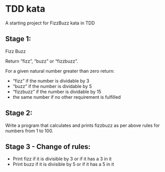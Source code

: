 # TDD kata
A starting project for FizzBuzz kata in TDD

## Stage 1:
Fizz Buzz

Return “fizz”, “buzz” or “fizzbuzz”.

For a given natural number greater than zero return:

- “fizz” if the number is dividable by 3
- “buzz” if the number is dividable by 5
- “fizzbuzz” if the number is dividable by 15
- the same number if no other requirement is fulfilled

## Stage 2:
Write a program that calculates and prints fizzbuzz as per above rules for numbers from 1 to 100.

## Stage 3 - Change of rules:
- Print fizz if it is divisible by 3 or if it has a 3 in it
- Print buzz if it is divisible by 5 or if it has a 5 in it
